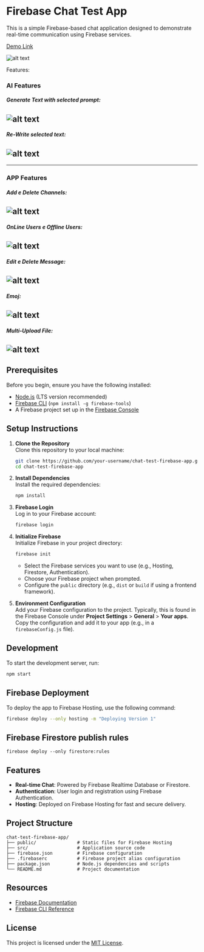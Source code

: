 # Firebase Chat Test App

This is a simple Firebase-based chat application designed to demonstrate real-time communication using Firebase services.

[Demo Link](https://chat-test-firebase-app.web.app)



![alt text](public/screen.png "Title")

Features:

### AI Features

##### Generate Text with selected prompt:

## ![alt text](public/AI_1.gif "Title")

##### Re-Write selected text:

## ![alt text](public/AI_2.gif "Title")
---

### APP Features

##### Add e Delete Channels:

## ![alt text](public/1.png "Title")

##### OnLine Users e Offline Users:

## ![alt text](public/2.png "Title")

##### Edit e Delete Message:

## ![alt text](public/3.png "Title")

##### Emoj:

## ![alt text](public/4.png "Title")

##### Multi-Upload File:

## ![alt text](public/5.png "Title")

## Prerequisites

Before you begin, ensure you have the following installed:

- [Node.js](https://nodejs.org/) (LTS version recommended)
- [Firebase CLI](https://firebase.google.com/docs/cli) (`npm install -g firebase-tools`)
- A Firebase project set up in the [Firebase Console](https://console.firebase.google.com/)

## Setup Instructions

1. **Clone the Repository**  
   Clone this repository to your local machine:

   ```bash
   git clone https://github.com/your-username/chat-test-firebase-app.git
   cd chat-test-firebase-app
   ```

2. **Install Dependencies**  
   Install the required dependencies:

   ```bash
   npm install
   ```

3. **Firebase Login**  
   Log in to your Firebase account:

   ```bash
   firebase login
   ```

4. **Initialize Firebase**  
   Initialize Firebase in your project directory:

   ```bash
   firebase init
   ```

   - Select the Firebase services you want to use (e.g., Hosting, Firestore, Authentication).
   - Choose your Firebase project when prompted.
   - Configure the `public` directory (e.g., `dist` or `build` if using a frontend framework).

5. **Environment Configuration**  
   Add your Firebase configuration to the project. Typically, this is found in the Firebase Console under **Project Settings** > **General** > **Your apps**. Copy the configuration and add it to your app (e.g., in a `firebaseConfig.js` file).

## Development

To start the development server, run:

```bash
npm start
```

## Firebase Deployment

To deploy the app to Firebase Hosting, use the following command:

```bash
firebase deploy --only hosting -m "Deploying Version 1"
```

## Firebase Firestore publish rules

```
firebase deploy --only firestore:rules
```

## Features

- **Real-time Chat**: Powered by Firebase Realtime Database or Firestore.
- **Authentication**: User login and registration using Firebase Authentication.
- **Hosting**: Deployed on Firebase Hosting for fast and secure delivery.

## Project Structure

```
chat-test-firebase-app/
├── public/               # Static files for Firebase Hosting
├── src/                  # Application source code
├── firebase.json         # Firebase configuration
├── .firebaserc           # Firebase project alias configuration
├── package.json          # Node.js dependencies and scripts
└── README.md             # Project documentation
```

## Resources

- [Firebase Documentation](https://firebase.google.com/docs)
- [Firebase CLI Reference](https://firebase.google.com/docs/cli)

## License

This project is licensed under the [MIT License](LICENSE).

